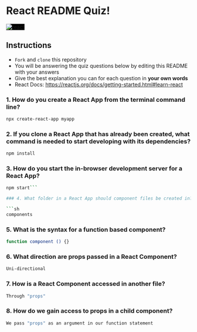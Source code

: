 # React README Quiz!

<div>
  <img alt="react" style="background-color: black" src="https://betabeers.com/static/uploads/blog/20170420_React_logo_wordmark.png" />
</div>

## Instructions

- `Fork` and `clone` this repository
- You will be answering the quiz questions below by editing this README with your answers
- Give the best explanation you can for each question in **your own words**
- React Docs: https://reactjs.org/docs/getting-started.html#learn-react

### 1. How do you create a React App from the terminal command line?

```sh
npx create-react-app myapp
```

### 2. If you clone a React App that has already been created, what command is needed to start developing with its dependencies?

```sh
npm install
```

### 3. How do you start the in-browser development server for a React App?

```sh
npm start```

### 4. What folder in a React App should component files be created in?

```sh
components
```

### 5. What is the syntax for a function based component?

```sh
function component () {}
```

### 6. What direction are props passed in a React Component?

```sh
Uni-directional
```

### 7. How is a React Component accessed in another file?

```sh
Through "props"
```

### 8. How do we gain access to props in a child component?

```sh
We pass "props" as an argument in our function statement
```
